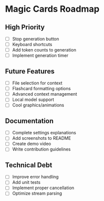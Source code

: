 # Magic Cards Roadmap

## High Priority
- [ ] Stop generation button
- [ ] Keyboard shortcuts
- [ ] Add token counts to generation
- [ ] Implement generation timer

## Future Features
- [ ] File selection for context
- [ ] Flashcard formatting options
- [ ] Advanced context management
- [ ] Local model support
- [ ] Cool graphics/animations

## Documentation
- [ ] Complete settings explanations
- [ ] Add screenshots to README
- [ ] Create demo video
- [ ] Write contribution guidelines

## Technical Debt
- [ ] Improve error handling
- [ ] Add unit tests
- [ ] Implement proper cancellation
- [ ] Optimize stream parsing

